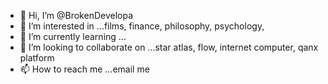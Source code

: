 - 👋 Hi, I’m @BrokenDevelopa
- 👀 I’m interested in ...films, finance, philosophy, psychology, 
- 🌱 I’m currently learning ...
- 💞️ I’m looking to collaborate on ...star atlas, flow, internet computer, qanx platform
- 📫 How to reach me ...email me 

<!---
BrokenDevelopa/BrokenDevelopa is a ✨ special ✨ repository because its `README.md` (this file) appears on your GitHub profile.
You can click the Preview link to take a look at your changes.
--->

